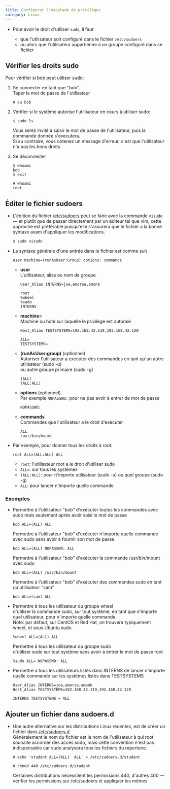 ```yaml
---
title: Configurer l'escalade de privilèges
category: Linux
---
```


* Pour avoir le droit d'utiliser `sudo`, il faut

  - que l'utilisateur soit configuré dans le fichier `/etc/sudoers`
  - ou alors que l'utilisateur appartienne à un groupe configuré dans ce fichier

## Vérifier les droits sudo

Pour vérifier si bob peut utiliser sudo:

1. Se connecter en tant que "bob".  
   Taper le mot de passe de l'utilisateur

    ```
    # su bob
    ```

2. Vérifier si le système autorise l'utilisateur en cours à utiliser sudo:

    ```
    $ sudo ls
    ```

    Vous serez invité à saisir le mot de passe de l'utilisateur, puis la commande donnée s'executera.  
    Si au contraire, vous obtenez un message d'erreur, c'est que l'utilisateur n'a pas les bons droits

3. Se déconnecter

    ```
    $ whoami
    bob
    $ exit

    # whoami
    root
    ```

## Éditer le fichier sudoers

* L'édition du fichier <ins>/etc/sudoers</ins> peut se faire avec la commande `visudo` — et plutôt que de passer directement par un éditeur tel que vim, cette approche est préférable puisqu'elle s'assurera que le fichier a la bonne syntaxe avant d'appliquer les modifications.

  ``` bash
  $ sudo visudo
  ```

* La syntaxe générale d'une entrée dans le fichier est comme suit

  ```
  user machine=(runAsUser:Group) options: commands
  ```

  - **user**  
    L'utilisateur, alias ou nom de groupe

    ```
    User_Alias INTERNS=joe,emorse,amonk

    root
    %wheel
    %sudo
    INTERNS
    ```

  - **machine=**  
    Machine ou hôte sur laquelle le privilège est autorisé

    ```
    Host_Alias TESTSYSTEMS=192.168.42.119,192.168.42.120

    ALL=
    TESTSYSTEMS=
    ```

  - **(runAsUser:group)** (optionnel)  
    Autoriser l'utilisateur a executer des commandes en tant qu'un autre utilisateur (sudo -u)  
    ou autre groupe primaire (sudo -g)

    ```
    (ALL)
    (ALL:ALL)
    ```

  - **options** (optionnel).  
    Par exemple `NOPASSWD:` pour ne pas avoir à entrer de mot de passe

    ```
    NOPASSWD:
    ```

  - **commands**  
    Commandes que l'utilisateur a le droit d'executer

    ```
    ALL
    /usr/bin/mount
    ```

* Par exemple, pour donner tous les droits à root:

  ```
  root ALL=(ALL:ALL) ALL
  ```

  - `root`: l'utilisateur root a le droit d'utiliser sudo
  - `ALL=`: sur tous les systèmes
  - `(ALL:ALL)`: pour n'importe utilisateur (sudo -u) ou quel groupe (sudo -g)
  - `ALL`: pour lancer n'importe quelle commande

### Exemples

* Permettre à l'utilisateur "bob" d'exécuter toutes les commandes avec sudo mais seulement après avoir saisi le mot de passe

  ```
  bob ALL=(ALL) ALL
  ```

  Permettre à l'utilisateur "bob" d'exécuter n'importe quelle commande avec sudo sans avoir à fournir son mot de passe.

  ```
  bob ALL=(ALL) NOPASSWD: ALL
  ```

  Permettre à l'utilisateur "bob" d'exécuter la commande /usr/bin/mount avec sudo

  ```
  bob ALL=(ALL) /usr/bin/mount
  ```

  Permettre à l'utilisateur "bob" d'exécuter des commandes sudo en tant qu'utilisateur "sam"

  ```
  bob ALL=(sam) ALL
  ```

* Permettre à tous les utilisateur du groupe wheel  
  d'utiliser la commande sudo, sur tout système, en tant que n'importe quel utilisateur, pour n'importe quelle commande.  
  Note: par défaut, sur CentOS et Red Hat, on trouvera typiquement wheel, et sous Ubuntu sudo. 

  `%wheel ALL=(ALL) ALL`  

  Permettre à tous les utilisateur du groupe sudo  
  d'utiliser sudo sur tout système sans avoir à entrer le mot de passe root

  ```
  %sudo ALL= NOPASSWD: ALL
  ```

* Permettre à tous les utilisateurs listés dans INTERNS de lancer n'importe quelle commande sur les systèmes listés dans TESTSYSTEMS

  ```
  User_Alias INTERNS=joe,emorse,amonk
  Host_Alias TESTSYSTEMS=192.168.42.119,192.168.42.120

  INTERNS TESTSYSTEMS = ALL
  ```

## Ajouter un fichier dans sudoers.d

* Une autre alternative sur les distributions Linux récentes, est de créer un fichier dans <ins>/etc/sudoers.d</ins>.   
  Généralement le nom du fichier est le nom de l'utilisateur à qui root souhaite accorder des accès sudo, mais cette convention n'est pas indispensable car sudo analysera tous les fichiers du répertoire.

  ```
  # echo 'student ALL=(ALL)  ALL' > /etc/sudoers.d/student

  # chmod 440 /etc/sudoers.d/student
  ```

  Certaines distributions nécessitent les permissions 440, d'autres 400 — vérifier les permissions sur /etc/sudoers et appliquer les mêmes